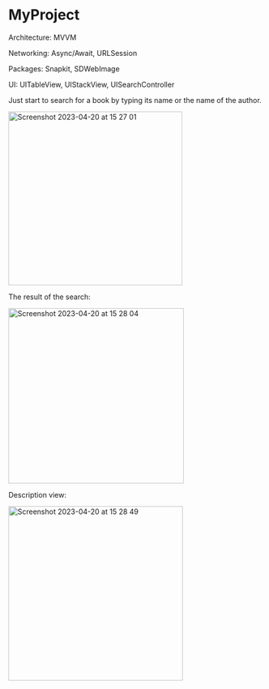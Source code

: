 # MyProject

Architecture: MVVM

Networking: Async/Await, URLSession

Packages: Snapkit, SDWebImage

UI: UITableView, UIStackView, UISearchController



Just start to search for a book by typing its name or the name of the author.


<img width="343" alt="Screenshot 2023-04-20 at 15 27 01" src="https://user-images.githubusercontent.com/100012767/233365229-e777eab2-0e98-42f4-bb51-d77d2910edad.png">


The result of the search:


<img width="346" alt="Screenshot 2023-04-20 at 15 28 04" src="https://user-images.githubusercontent.com/100012767/233365458-95361f46-d90d-4417-b726-a80a0caa85ed.png">


Description view:


<img width="344" alt="Screenshot 2023-04-20 at 15 28 49" src="https://user-images.githubusercontent.com/100012767/233365605-466a6b51-4897-445a-a937-eaa8defc44f2.png">

